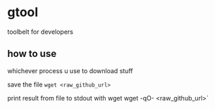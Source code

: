 # gtool

toolbelt for developers

## how to use

whichever process u use to download stuff

save the file
`wget <raw_github_url>`

print result from file to stdout with wget
wget -qO- <raw_github_url>`

